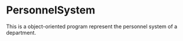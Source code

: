 # PersonnelSystem
This is a object-oriented program represent the personnel system of a department.
